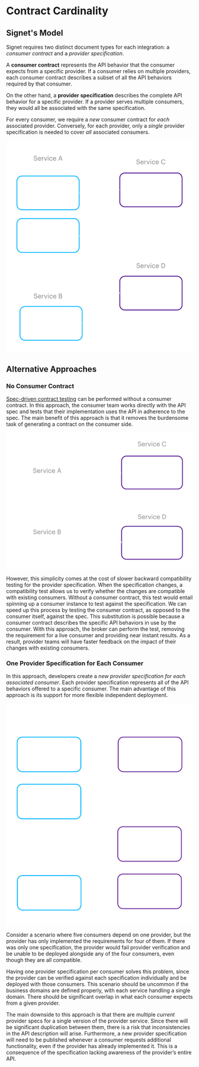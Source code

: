 # Contract Cardinality

## Signet's Model

Signet requires two distinct document types for each integration: a *consumer contract* and a *provider specification*.

A **consumer contract** represents the API behavior that the consumer expects from a specific provider. If a consumer relies on multiple providers, each consumer contract describes a subset of all the API behaviors required by that consumer.

On the other hand, a **provider specification** describes the complete API behavior for a specific provider.
If a provider serves multiple consumers, they would all be associated with the same specification.

For every consumer, we require a *new* consumer contract for *each* associated provider.
Conversely, for each provider, only a *single* provider specification is needed to cover *all* associated consumers.

![contracts and specs](../../../assets/contract_cardinality_signet.png)

## Alternative Approaches

### No Consumer Contract

 [Spec-driven contract testing](/case-study/contract_testing#spec-driven) can be performed without a consumer contract.
In this approach, the consumer team works directly with the API spec and tests that their implementation uses the API in adherence to the spec.
The main benefit of this approach is that it removes the burdensome task of generating a contract on the consumer side.

 ![No consumer contract](../../../assets/no_consumer_contract.png)

However, this simplicity comes at the cost of slower backward compatibility testing for the provider specification.
When the specification changes, a compatibility test allows us to verify whether the changes are compatible with existing consumers.
Without a consumer contract, this test would entail spinning up a consumer instance to test against the specification.
We can speed up this process by testing the consumer contract, as opposed to the consumer itself, against the spec.
This substitution is possible because a consumer contract describes the specific API behaviors in use by the consumer.
With this approach, the broker can perform the test, removing the requirement for a live consumer and providing near instant results.
As a result, provider teams will have faster feedback on the impact of their changes with existing consumers.

### One Provider Specification for Each Consumer

In this approach, developers create a *new provider specification for each associated consumer*.
Each provider specification represents all of the API behaviors offered to a specific consumer.
The main advantage of this approach is its support for more flexible independent deployment.

![One spec per consumer](../../../assets/one_spec_per_consumer.png)

Consider a scenario where five consumers depend on one provider, but the provider has only implemented the requirements for four of them.
If there was only one specification, the provider would fail provider verification and be unable to be deployed alongside any of the four consumers, even though they are all compatible.

Having one provider specification per consumer solves this problem, since the provider can be verified against each specification individually and be deployed with those consumers.
This scenario should be uncommon if the business domains are defined properly, with each service handling a single domain.
There should be significant overlap in what each consumer expects from a given provider.

The main downside to this approach is that there are multiple *current* provider specs for a single version of the provider service.
Since there will be significant duplication between them, there is a risk that inconsistencies in the API description will arise.
Furthermore, a new provider specification will need to be published whenever a consumer requests additional functionality, even if the provider has already implemented it.
This is a consequence of the specification lacking awareness of the provider’s entire API.
